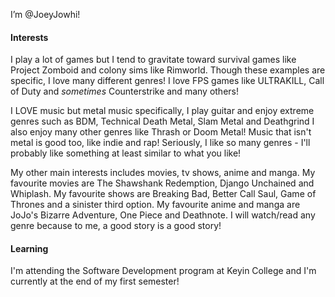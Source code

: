 I’m @JoeyJowhi!
#### Interests
I play a lot of games but I tend to gravitate toward survival games like Project Zomboid and colony sims like Rimworld. Though these examples are specific, I love many different genres! I love FPS games like ULTRAKILL, Call of Duty and *sometimes* Counterstrike and many others!

I LOVE music but metal music specifically, I play guitar and enjoy extreme genres such as BDM, Technical Death Metal, Slam Metal and Deathgrind I also enjoy many other genres like Thrash or Doom Metal! Music that isn't metal is good too, like indie and rap! Seriously, I like so many genres - I'll probably like something at least similar to what you like!

My other main interests includes movies, tv shows, anime and manga. My favourite movies are The Shawshank Redemption, Django Unchained and Whiplash. My favourite shows are Breaking Bad, Better Call Saul, Game of Thrones and a sinister third option. My favourite anime and manga are JoJo's Bizarre Adventure, One Piece and Deathnote. I will watch/read any genre because to me, a good story is a good story!

#### Learning
I'm attending the Software Development program at Keyin College and I'm currently at the end of my first semester!
